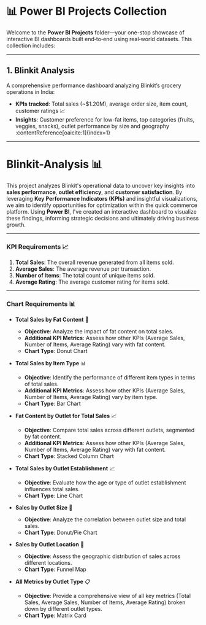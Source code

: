 # 📊 Power BI Projects Collection

Welcome to the **Power BI Projects** folder—your one-stop showcase of interactive BI dashboards built end‑to‑end using real‑world datasets. This collection includes:

---

## 1. Blinkit Analysis  
A comprehensive performance dashboard analyzing Blinkit’s grocery operations in India:  
- **KPIs tracked**: Total sales (~$1.20M), average order size, item count, customer ratings 📈  
- **Insights**: Customer preference for low-fat items, top categories (fruits, veggies, snacks), outlet performance by size and geography :contentReference[oaicite:1]{index=1}  

---

# Blinkit-Analysis 📊

This project analyzes Blinkit's operational data to uncover key insights into **sales performance**, **outlet efficiency**, and **customer satisfaction**. By leveraging **Key Performance Indicators (KPIs)** and insightful visualizations, we aim to identify opportunities for optimization within the quick commerce platform. Using **Power BI**, I've created an interactive dashboard to visualize these findings, informing strategic decisions and ultimately driving business growth.

---

### KPI Requirements 📈

1.  **Total Sales**: The overall revenue generated from all items sold.
2.  **Average Sales**: The average revenue per transaction.
3.  **Number of Items**: The total count of unique items sold.
4.  **Average Rating**: The average customer rating for items sold.

---

### Chart Requirements 📊

* **Total Sales by Fat Content** 🍩
    * **Objective**: Analyze the impact of fat content on total sales.
    * **Additional KPI Metrics**: Assess how other KPIs (Average Sales, Number of Items, Average Rating) vary with fat content.
    * **Chart Type**: Donut Chart

* **Total Sales by Item Type** 📊
    * **Objective**: Identify the performance of different item types in terms of total sales.
    * **Additional KPI Metrics**: Assess how other KPIs (Average Sales, Number of Items, Average Rating) vary by item type.
    * **Chart Type**: Bar Chart

* **Fat Content by Outlet for Total Sales** 📈
    * **Objective**: Compare total sales across different outlets, segmented by fat content.
    * **Additional KPI Metrics**: Assess how other KPIs (Average Sales, Number of Items, Average Rating) vary with fat content.
    * **Chart Type**: Stacked Column Chart

* **Total Sales by Outlet Establishment** 📈
    * **Objective**: Evaluate how the age or type of outlet establishment influences total sales.
    * **Chart Type**: Line Chart

* **Sales by Outlet Size** 🥧
    * **Objective**: Analyze the correlation between outlet size and total sales.
    * **Chart Type**: Donut/Pie Chart

* **Sales by Outlet Location** 📍
    * **Objective**: Assess the geographic distribution of sales across different locations.
    * **Chart Type**: Funnel Map

* **All Metrics by Outlet Type** 📋
    * **Objective**: Provide a comprehensive view of all key metrics (Total Sales, Average Sales, Number of Items, Average Rating) broken down by different outlet types.
    * **Chart Type**: Matrix Card

